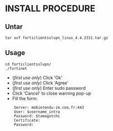 # INSTALL PROCEDURE

## Untar
```
tar xvf forticlientsslvpn_linux_4.4.2331.tar.gz
```

## Usage
```
cd forticlientsslvpn/
./fortinet
```
* (_first use only_) Click 'Ok'
* (_first use only_) Click 'Agree'
* (_first use only_) Enter sudo password
* Click 'Cancel' to close warning pop-up
* Fill the form:
```
    Server: mobietendu-im.cea.fr:443
    User: $username_intra
    Password: $tamagotchi
    Certificate: 
    Password:
```

